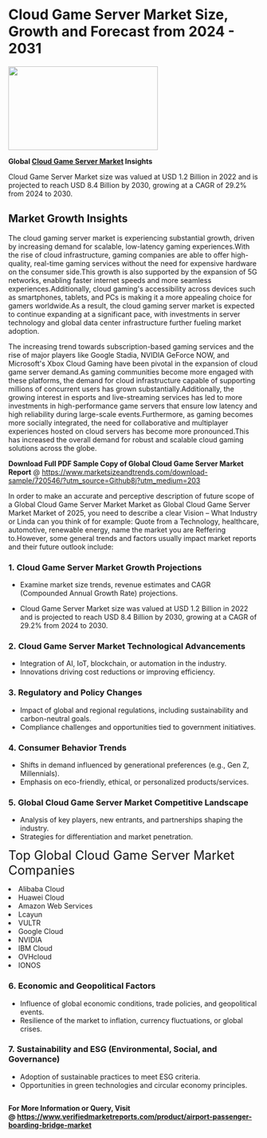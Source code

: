 <H1>Cloud Game Server Market Size, Growth and Forecast from 2024 - 2031</H1><img class="aligncenter size-medium wp-image-584254" src="https://thirdeyenews.in/wp-content/uploads/2024/09/Global-Market-Research-300x168.jpeg" alt="" width="300" height="168" /><p><strong>Global&nbsp;<a href="https://www.marketsizeandtrends.com/download-sample/720546/?utm_source=Github8j?utm_medium=203">Cloud Game Server Market</a> Insights</strong></p><p>Cloud Game Server Market size was valued at USD 1.2 Billion in 2022 and is projected to reach USD 8.4 Billion by 2030, growing at a CAGR of 29.2% from 2024 to 2030.</p><p><h2>Market Growth Insights</h2> <p>The cloud gaming server market is experiencing substantial growth, driven by increasing demand for scalable, low-latency gaming experiences.With the rise of cloud infrastructure, gaming companies are able to offer high-quality, real-time gaming services without the need for expensive hardware on the consumer side.This growth is also supported by the expansion of 5G networks, enabling faster internet speeds and more seamless experiences.Additionally, cloud gaming's accessibility across devices such as smartphones, tablets, and PCs is making it a more appealing choice for gamers worldwide.As a result, the cloud gaming server market is expected to continue expanding at a significant pace, with investments in server technology and global data center infrastructure further fueling market adoption.</p> <p>The increasing trend towards subscription-based gaming services and the rise of major players like Google Stadia, NVIDIA GeForce NOW, and Microsoft's Xbox Cloud Gaming have been pivotal in the expansion of cloud game server demand.As gaming communities become more engaged with these platforms, the demand for cloud infrastructure capable of supporting millions of concurrent users has grown substantially.Additionally, the growing interest in esports and live-streaming services has led to more investments in high-performance game servers that ensure low latency and high reliability during large-scale events.Furthermore, as gaming becomes more socially integrated, the need for collaborative and multiplayer experiences hosted on cloud servers has become more pronounced.This has increased the overall demand for robust and scalable cloud gaming solutions across the globe.<p><span class=""><strong>Download Full PDF Sample Copy of Global Cloud Game Server Market Report</strong> @ <a href="https://www.marketsizeandtrends.com/download-sample/720546/?utm_source=Github8j?utm_medium=203" target="_blank">https://www.marketsizeandtrends.com/download-sample/720546/?utm_source=Github8j?utm_medium=203</a></span></p><p>In order to make an accurate and perceptive description of future scope of a Global&nbsp;Cloud Game Server Market Market as Global&nbsp;Cloud Game Server Market Market of 2025, you need to describe a clear Vision &ndash; What Industry or Linda can you think of for example: Quote from a Technology, healthcare, automotive, renewable energy, name the market you are Reffering to.However, some general trends and factors usually impact market reports and their future outlook include:</p><h3>1.&nbsp;<strong>Cloud Game Server Market Growth Projections</strong></h3><ul><li>Examine market size trends, revenue estimates and CAGR (Compounded Annual Growth Rate) projections.</li><li><p>Cloud Game Server Market size was valued at USD 1.2 Billion in 2022 and is projected to reach USD 8.4 Billion by 2030, growing at a CAGR of 29.2% from 2024 to 2030.</p></li></ul><h3>2.&nbsp;<strong>Cloud Game Server Market Technological Advancements</strong></h3><ul><li>Integration of AI, IoT, blockchain, or automation in the industry.</li><li>Innovations driving cost reductions or improving efficiency.</li></ul><h3>3.&nbsp;<strong>Regulatory and Policy Changes</strong></h3><ul><li>Impact of global and regional regulations, including sustainability and carbon-neutral goals.</li><li>Compliance challenges and opportunities tied to government initiatives.</li></ul><h3>4.&nbsp;<strong>Consumer Behavior Trends</strong></h3><ul><li>Shifts in demand influenced by generational preferences (e.g., Gen Z, Millennials).</li><li>Emphasis on eco-friendly, ethical, or personalized products/services.</li></ul><h3>5.&nbsp;<strong>Global Cloud Game Server Market Competitive Landscape</strong></h3><ul><li>Analysis of key players, new entrants, and partnerships shaping the industry.</li><li>Strategies for differentiation and market penetration.</li></ul><p data-pm-slice="1 1 []"><span style="color: inherit; font-family: inherit; font-size: 25px;">Top Global Cloud Game Server Market Companies</span></p><div class="" data-test-id=""><p><li>Alibaba Cloud</li><li> Huawei Cloud</li><li> Amazon Web Services</li><li> Lcayun</li><li> VULTR</li><li> Google Cloud</li><li> NVIDIA</li><li> IBM Cloud</li><li> OVHcloud</li><li> IONOS</li></p></div><h3>6.&nbsp;<strong>Economic and Geopolitical Factors</strong></h3><ul><li>Influence of global economic conditions, trade policies, and geopolitical events.</li><li>Resilience of the market to inflation, currency fluctuations, or global crises.</li></ul><h3>7.&nbsp;<strong>Sustainability and ESG (Environmental, Social, and Governance)</strong></h3><ul><li>Adoption of sustainable practices to meet ESG criteria.</li><li>Opportunities in green technologies and circular economy principles.</li></ul><h2><strong style="font-size: 14px;">For More Information or Query, Visit @&nbsp;</strong><a style="background-color: #ffffff; font-size: 14px;" href="https://www.marketsizeandtrends.com/report/cloud-game-server-market/" target="_blank">https://www.verifiedmarketreports.com/product/airport-passenger-boarding-bridge-market</a></h2>